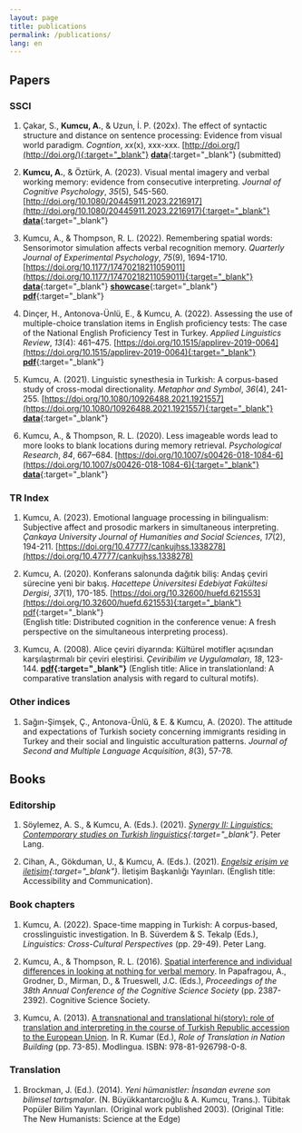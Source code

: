 ```yaml
---
layout: page
title: publications
permalink: /publications/
lang: en
---
```


## Papers

### SSCI
1. Çakar, S., **Kumcu, A.**, & Uzun, İ. P. (202x). The effect of syntactic structure and distance on sentence processing: Evidence from visual world paradigm. *Cogntion*, *xx*(x), xxx-xxx. [http://doi.org/](http://doi.org/){:target="_blank"} [**data**](https://osf.io/m276f/){:target="_blank"} (submitted)

2. **Kumcu, A.**, & Öztürk, A. (2023). Visual mental imagery and verbal working memory: evidence from consecutive interpreting. *Journal of Cognitive Psychology*, *35*(5), 545-560. [http://doi.org/10.1080/20445911.2023.2216917](http://doi.org/10.1080/20445911.2023.2216917){:target="_blank"} [**data**](https://osf.io/gtxwa/){:target="_blank"}

3. Kumcu, A., & Thompson, R. L. (2022). Remembering spatial words: Sensorimotor simulation affects verbal recognition memory. *Quarterly Journal of Experimental Psychology*, *75*(9), 1694-1710. [https://doi.org/10.1177/17470218211059011](https://doi.org/10.1177/17470218211059011){:target="_blank"} [**data**](https://osf.io/6wcen/){:target="_blank"} [**showcase**](https://link.growkudos.com/1n3kszmuw3k){:target="_blank"} [**pdf**](https://alperkumcu.github.io/pdfs/Remembering%20Spatial%20Words%20Sensorimotor%20Simulation%20Affects%20Verbal%20Recognition%20Memory.pdf){:target="_blank"}

4. Dinçer, H., Antonova-Ünlü, E., & Kumcu, A. (2022). Assessing the use of multiple-choice translation items in English proficiency tests: The case of the National English Proficiency Test in Turkey. *Applied Linguistics Review*, *13*(4): 461–475. [https://doi.org/10.1515/applirev-2019-0064](https://doi.org/10.1515/applirev-2019-0064){:target="_blank"} [**pdf**](https://alperkumcu.github.io/pdfs/10.1515_applirev-2019-0064.pdf){:target="_blank"}

5. Kumcu, A. (2021). Linguistic synesthesia in Turkish: A corpus-based study of cross-modal directionality. *Metaphor and Symbol*, *36*(4), 241-255. [https://doi.org/10.1080/10926488.2021.1921557](https://doi.org/10.1080/10926488.2021.1921557){:target="_blank"} [**data**](https://osf.io/2unvy/){:target="_blank"}

6. Kumcu, A., & Thompson, R. L. (2020). Less imageable words lead to more looks to blank locations during memory retrieval. *Psychological Research*, *84*, 667–684. [https://doi.org/10.1007/s00426-018-1084-6](https://doi.org/10.1007/s00426-018-1084-6){:target="_blank"} [**data**](https://osf.io/m9yh3/){:target="_blank"}

### TR Index
1. Kumcu, A. (2023). Emotional language processing in bilingualism: Subjective affect and prosodic markers in simultaneous interpreting. *Çankaya University Journal of Humanities and Social Sciences*, *17*(2), 194-211. [https://doi.org/10.47777/cankujhss.1338278](https://doi.org/10.47777/cankujhss.1338278)

2. Kumcu, A. (2020). Konferans salonunda dağıtık biliş: Andaş çeviri sürecine yeni bir bakış. *Hacettepe Üniversitesi Edebiyat Fakültesi Dergisi*, *37*(1), 170-185. [https://doi.org/10.32600/huefd.621553](https://doi.org/10.32600/huefd.621553){:target="_blank"} [pdf](http://example.com/){:target="_blank"}   
(English title: Distributed cognition in the conference venue: A fresh perspective on the simultaneous interpreting process).

3. Kumcu, A. (2008). Alice çeviri diyarında: Kültürel motifler açısından karşılaştırmalı bir çeviri eleştirisi. *Çeviribilim ve Uygulamaları*, *18*, 123-144. **[pdf](https://github.com/alperkumcu/alperkumcu.github.io/files/6416075/Alice.Ceviri.Diyarinda.pdf){:target="_blank"}**
(English title: Alice in translationland: A comparative translation analysis with regard to cultural motifs). 

### Other indices
1. Sağın-Şimşek, Ç., Antonova-Ünlü, & E. & Kumcu, A. (2020). The attitude and expectations of Turkish society concerning immigrants residing in Turkey and their social and linguistic acculturation patterns. *Journal of Second and Multiple Language Acquisition*, *8*(3), 57-78.

## Books

### Editorship
1. Söylemez, A. S., & Kumcu, A. (Eds.). (2021). *[Synergy II: Linguistics: Contemporary studies on Turkish linguistics](https://www.peterlang.com/abstract/title/75216?rskey=7oZpw0){:target="_blank"}*. Peter Lang.

2. Cihan, A., Gökduman, U., & Kumcu, A. (Eds.). (2021). *[Engelsiz erişim ve iletişim](https://www.iletisim.gov.tr/images/uploads/dosyalar/Engelsiz_Eris%CC%A7im_ve_I%CC%87letis%CC%A7im_Kitab%C4%B1_%281%29.pdf){:target="_blank"}*. İletişim Başkanlığı Yayınları. (English title: Accessibility and Communication). 

### Book chapters
1. Kumcu, A. (2022). Space-time mapping in Turkish: A corpus-based, crosslinguistic investigation. In B. Süverdem & S. Tekalp (Eds.), *Linguistics: Cross-Cultural Perspectives* (pp. 29-49). Peter Lang.

2. Kumcu, A., & Thompson, R. L. (2016). <a href="https://mindmodeling.org/cogsci2016/papers/0413/index.html" target="_blank">Spatial interference and individual differences in looking at nothing for verbal memory</a>. In Papafragou, A., Grodner, D., Mirman, D., & Trueswell, J.C. (Eds.), *Proceedings of the 38th Annual Conference of the Cognitive Science Society* (pp. 2387-2392). Cognitive Science Society.

3. Kumcu, A. (2013). <a href="alperkumcu.github.io/pdfs/A transnational and translational history.pdf" target="_blank">A transnational and translational hi(story): role of translation and interpreting in the course of Turkish Republic accession to the European Union</a>. In R. Kumar (Ed.), <i>Role of Translation in Nation Building</i> (pp. 73-85). Modlingua. ISBN: 978-81-926798-0-8.

### Translation
1. Brockman, J. (Ed.). (2014). *Yeni hümanistler: İnsandan evrene son bilimsel tartışmalar*. (N. Büyükkantarcıoğlu & A. Kumcu, Trans.). Tübitak Popüler Bilim Yayınları. (Original work published 2003). (Original Title: The New Humanists: Science at the Edge)
